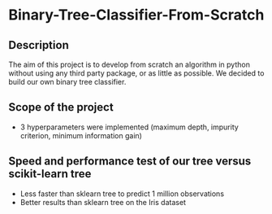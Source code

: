 # Binary-Tree-Classifier-From-Scratch

## Description
The aim of this project is to develop from scratch an algorithm in python without using any third party package, or as little as possible. We decided to build our own binary tree classifier.
 
## Scope of the project
* 3 hyperparameters were implemented (maximum depth, impurity criterion, minimum information gain)

## Speed and performance test of our tree versus scikit-learn tree
* Less faster than sklearn tree to predict 1 million observations
* Better results than sklearn tree on the Iris dataset
